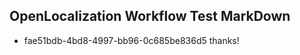 ## OpenLocalization Workflow Test MarkDown
* fae51bdb-4bd8-4997-bb96-0c685be836d5 thanks!

<!--HONumber=Aug16_HO3-->


